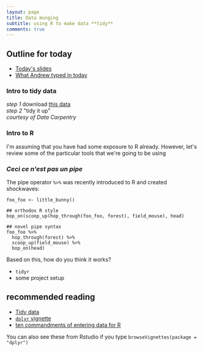 ```yaml
---
layout: page
title: Data munging
subtitle: using R to make data **tidy**
comments: true
---
```


## Outline for today

* [Today's slides](slides/munge_slides.html)  
* [What Andrew typed in today](SuppMatt/09_02_2016_notes.R)


### Intro to tidy data
*step 1* download [this data](https://www.dropbox.com/s/5ncuacnd3arjitc/survey_data_tabs.xls?dl=0)  
*step 2* "tidy it up"  
_courtesy of Data Carpentry_

### Intro to R

I'm assuming that you have had some exposure to R already. However, let's review some of the particular tools that we're going to be using

### _Ceci ce n'est pas un pipe_

The pipe operator `%>%` was recently introduced to R and created shockwaves:

```
foo_foo <- little_bunny()

## orthodox R style
bop_on(scoop_up(hop_through(foo_foo, forest), field_mouse), head)

## novel pipe syntax
foo_foo %>%
  hop_through(forest) %>%
  scoop_up(field_mouse) %>%
  bop_on(head)
```
Based on this, how do you think it works?


* `tidyr`
* some project setup


## recommended reading 

* [Tidy data](http://vita.had.co.nz/papers/tidy-data.pdf)
* [`dplyr` vignette](https://cran.rstudio.com/web/packages/dplyr/vignettes/introduction.html) 
* [ten commandments of entering data for R](http://www.seascapemodels.org/rstats/rspatial/2015/11/13/data-commandments.html)

You can also see these from Rstudio if you type `browseVignettes(package = "dplyr")`